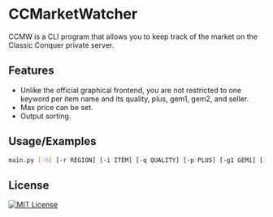 # CCMarketWatcher

CCMW is a CLI program that allows you to keep track of the market on the Classic Conquer private server.

## Features

- Unlike the official graphical frontend, you are not restricted to one keyword per item name and its quality, plus,
  gem1, gem2, and seller.
- Max price can be set.
- Output sorting.

## Usage/Examples

```bash
main.py [-h] [-r REGION] [-i ITEM] [-q QUALITY] [-p PLUS] [-g1 GEM1] [-g2 GEM2] [-c COST] [-s {name,quality,plus,gem1,gem2,seller,price}]
```

## License

[![MIT License](https://img.shields.io/badge/License-MIT-green.svg)](https://choosealicense.com/licenses/mit/)